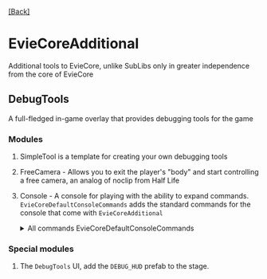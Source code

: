 [[Back]](../../../README.md)

# EvieCoreAdditional

Additional tools to EvieCore, unlike SubLibs only in greater independence from the core of EvieCore

## DebugTools

A full-fledged in-game overlay that provides debugging tools for the game

### Modules

1. SimpleTool is a template for creating your own debugging tools

2. FreeCamera - Allows you to exit the player's "body" and start controlling a free camera, an analog of noclip from Half Life

3. Console - A console for playing with the ability to expand commands. ``EvieCoreDefaultConsoleCommands`` adds the standard commands for the console that come with `EvieCoreAdditional`

    <details>
        <summary>All commands EvieCoreDefaultConsoleCommands</summary>

        eviecore - Displays the message "<color=#6da2ce>EVIECORE FOREVER!!!<color=white>" to the console. (Easter egg :D)

        destroy [object_name] - Destroys an object with the specified name.

        timescale [value] - Changes the value of Time.timeScale.

        clean - Cleans the UpdateManager storage.

        clrdm - Clears all data in the DataManager.

        rmdm [key] - Deletes specific data from the DataManager using the specified key.

        sendmessage [message text] - Sends a message via MessageManager.

        setgamestate [state] - Sets the state of the game via StateManager.

        edittrigger [key]-[true/false] - Changes the state of the trigger in the TriggerManager. The key and value are separated by a hyphen -. The value must be either true or false.
    </details>

### Special modules 

1. The ``DebugTools`` UI, add the ``DEBUG_HUD`` prefab to the stage.